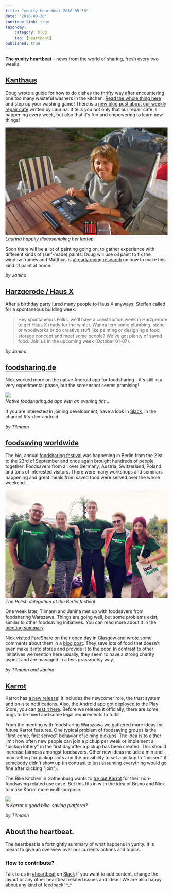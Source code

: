 ```yaml
---
title: "yunity heartbeat 2018-09-30"
date: "2018-09-30"
continue_link: true
taxonomy:
    category: blog
    tag: [heartbeat]
published: true
---
```


**The yunity heartbeat** - news from the world of sharing, fresh every two weeks.

## [Kanthaus](https://kanthaus.online)

Doug wrote a guide for how to do dishes the thrifty way after encountering one too many wasteful washers in the kitchen. [Read the whole thing here](https://gitlab.com/kanthaus/kanthaus-public/blob/master/drafts/2018-09-28_doug_cleaningKitchenThings.md) and step up your washing game! There is a [new blog post about our weekly repair cafe](https://kanthaus.online/blog/2018-09-25_repaircaf%C3%A9) written by Laurina. It tells you not only that our repair cafe is happening every week, but also that it's fun and empowering to learn new things!

![](laurinaLaptop.jpg)<br>
_Laurina happily disassembling her laptop_

Soon there will be a lot of painting going on, to gather experience with different kinds of (self-made) paints: Doug will use oil paint to fix the window frames and Matthias is [already doing research](https://gitlab.com/kanthaus/kanthaus-public/issues/158) on how to make this kind of paint at home.

_by Janina_

## [Harzgerode / Haus X](http://freiefeldlage.de/)

After a birthday party lured many people to Haus X anyways, Steffen called for a spontaneous building week:

> Hey spontaneous Folks, we'll have a construction week in Harzgerode to get Haus X ready for the winter.
> Wanna lern some plumbing, stone- or woodworks or do creative stuff like painting or designing a food storage concept and meet some people?
> We've got plenty of saved food. Join us in the upcoming week (October 01-07).

_by Janina_

## [foodsharing.de](https://foodsharing.de)

Nick worked more on the native Android app for foodsharing - it's still in a very experimental phase, but the screenshot seems promising!

![](http://nicksellen.co.uk/images/photo_2018-09-23_19-38-22.small.jpg)<br>
_Native foodsharing.de app with an evening tint..._

If you are interested in joining development, have a look in [Slack](https://slackin.yunity.org), in the channel #fs-dev-android

_by Tilmann_

## [foodsaving worldwide](https://foodsaving.world)

The big, annual [foodsharing festival](http://www.foodsharing-festival.org/) was happening in Berlin from the 21st to the 23rd of September and once again brought hundreds of people together: Foodsavers from all over Germany, Austria, Switzerland, Poland and tons of interested visitors. There were many workshops and seminars happening and great meals from saved food were served over the whole weekend.

![](fsplAtBerlinFestival.jpg)<br>
_The Polish delegation at the Berlin festival_

One week later, Tilmann and Janina met up with foodsavers from foodsharing Warszawa. Things are going well, but some problems exist, similar to other foodsaving initiatives. You can read more about it in the [meeting summary](https://yunity.atlassian.net/wiki/spaces/FSINT/pages/55607369/Existing+initiatives#Existinginitiatives-POLAND-FoodsharingWarsaw).

Nick visited [FareShare](https://en.wikipedia.org/wiki/FareShare) on their open day in Glasgow and wrote some comments about them in a [blog post](http://nicksellen.co.uk/2018/09/23/updates.html). They save lots of food that doesn't even make it into stores and provide it to the poor. In contrast to other initiatives we mention here usually, they seem to have a strong charity aspect and are managed in a less grassrootsy way.

_by Tilmann and Janina_

## [Karrot](https://karrot.world)

Karrot has [a new release](https://github.com/yunity/karrot-frontend/blob/master/CHANGELOG.md#620---2018-08-27)! It includes the newcomer role, the trust system and on-site notifications. Also, the Android app got deployed to the Play Store, you can [test it here](https://play.google.com/store/apps/details?id=world.karrot). Before we release it officially, there are some bugs to be fixed and some legal requirements to fulfill.

From the meeting with foodsharing Warszawa we gathered more ideas for future Karrot features. One typical problem of foodsaving groups is the "first come, first served" behavior of joining pickups. The idea is to either limit how often new people can join a pickup per week or implement a "pickup lottery" in the first day after a pickup has been created. This should increase fairness amongst foodsavers.
Other new ideas include a min and max setting for pickup slots and the possibility to set a pickup to "missed" if somebody didn't show up (in contrast to just assuming everything would go fine after clicking "join").

The Bike Kitchen in Gothenburg wants to [try out Karrot](https://community.foodsaving.world/t/test-karrot-for-bike-kitchen/120) for their non-foodsaving related use case. But this fits in with the idea of Bruno and Nick to make Karrot more multi-purpose.

![](https://community.foodsaving.world/uploads/default/original/1X/c6e4c804c811d3fcebb340439b1d89dd302dbe73.jpeg)<br>
_Is Karrot a good bike-saving platform?_

_by Tilmann_

## About the heartbeat.
The heartbeat is a fortnightly summary of what happens in yunity. It is meant to give an overview over our currents actions and topics.

### How to contribute?
Talk to us in [#heartbeat](https://yunity.slack.com/messages/heartbeat/) on [Slack](https://slackin.yunity.org) if you want to add content, change the layout or any other heartbeat related issues and ideas! We are also happy about any kind of feedback! ^\_^
